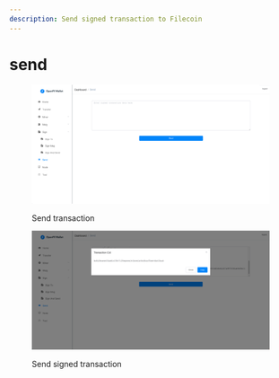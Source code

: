 ```yaml
---
description: Send signed transaction to Filecoin
---
```


# send

<figure><img src="../../.gitbook/assets/image (13).png" alt=""><figcaption><p>Send transaction</p></figcaption></figure>

<figure><img src="../../.gitbook/assets/image (28).png" alt=""><figcaption><p>Send signed transaction</p></figcaption></figure>

